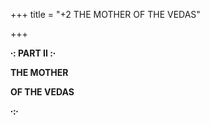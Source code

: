 +++
title = "+2 THE MOTHER OF THE VEDAS"

+++

**∙: PART II :∙**

**THE MOTHER**

**OF THE VEDAS**

**∙:∙**
